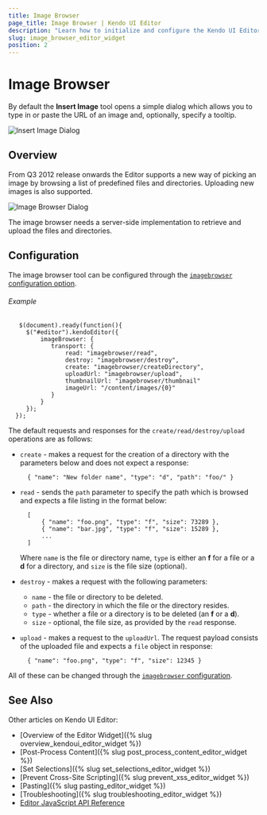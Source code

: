 ```yaml
---
title: Image Browser
page_title: Image Browser | Kendo UI Editor
description: "Learn how to initialize and configure the Kendo UI Editor widget."
slug: image_browser_editor_widget
position: 2
---
```


# Image Browser

By default the **Insert Image** tool opens a simple dialog which allows you to type in or paste the URL of an image and, optionally, specify a tooltip.

![Insert Image Dialog](/controls/editors/editor/editor-insert-image.png)

## Overview

From Q3 2012 release onwards the Editor supports a new way of picking an image by browsing a list of predefined files and directories. Uploading new images is also supported.

![Image Browser Dialog](/controls/editors/editor/editor-image-browser.png)

The image browser needs a server-side implementation to retrieve and upload the files and directories.

## Configuration

The image browser tool can be configured through the [`imagebrowser` configuration option](/api/javascript/ui/editor#configuration-imageBrowser).

###### Example

       $(document).ready(function(){
         $("#editor").kendoEditor({
             imageBrowser: {
                transport: {
                    read: "imagebrowser/read",
                    destroy: "imagebrowser/destroy",
                    create: "imagebrowser/createDirectory",
                    uploadUrl: "imagebrowser/upload",
                    thumbnailUrl: "imagebrowser/thumbnail"
                    imageUrl: "/content/images/{0}"
                }
             }
         });
      });

The default requests and responses for the `create/read/destroy/upload` operations are as follows:

- `create` - makes a request for the creation of a directory with the parameters below and does not expect a response:

        { "name": "New folder name", "type": "d", "path": "foo/" }

- `read` - sends the `path` parameter to specify the path which is browsed and expects a file listing in the format below:

        [
            { "name": "foo.png", "type": "f", "size": 73289 },
            { "name": "bar.jpg", "type": "f", "size": 15289 },
            ...
        ]

    Where `name` is the file or directory name, `type` is either an **f** for a file or a **d** for a directory, and `size` is the file size (optional).

- `destroy` - makes a request with the following parameters:

    - `name` - the file or directory to be deleted.
    - `path` - the directory in which the file or the directory resides.
    - `type` - whether a file or a directory is to be deleted (an **f** or a **d**).
    - `size` - optional, the file size, as provided by the `read` response.

- `upload` - makes a request to the `uploadUrl`. The request payload consists of the uploaded file and expects a `file` object in response:

        { "name": "foo.png", "type": "f", "size": 12345 }

All of these can be changed through the [`imagebrowser` configuration](/api/javascript/ui/editor#configuration-imageBrowser).

## See Also

Other articles on Kendo UI Editor:

* [Overview of the Editor Widget]({% slug overview_kendoui_editor_widget %})
* [Post-Process Content]({% slug post_process_content_editor_widget %})
* [Set Selections]({% slug set_selections_editor_widget %})
* [Prevent Cross-Site Scripting]({% slug prevent_xss_editor_widget %})
* [Pasting]({% slug pasting_editor_widget %})
* [Troubleshooting]({% slug troubleshooting_editor_widget %})
* [Editor JavaScript API Reference](/api/javascript/ui/editor)
